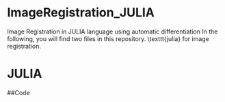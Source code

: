 # ImageRegistration_JULIA
Image Registration in JULIA language using automatic differentiation
In the following, you will find two files in this repository. \texttt{julia} for image registration.
# JULIA
##Code
